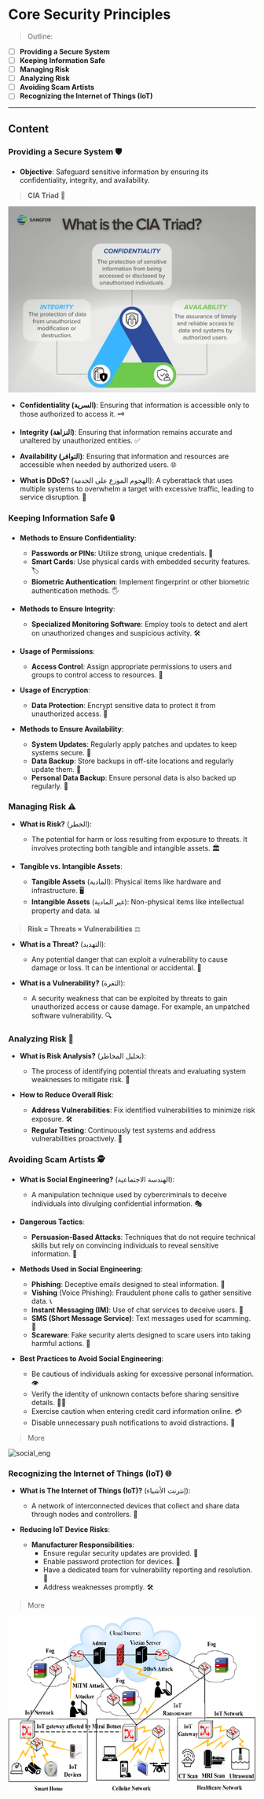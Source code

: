 # Core Security Principles

> Outline:

- [ ] **Providing a Secure System**
- [ ] **Keeping Information Safe**
- [ ] **Managing Risk**
- [ ] **Analyzing Risk**
- [ ] **Avoiding Scam Artists**
- [ ] **Recognizing the Internet of Things (IoT)**

---

## Content

### Providing a Secure System 🛡️

- **Objective**: Safeguard sensitive information by ensuring its confidentiality, integrity, and availability.

> **CIA Triad** 🔺

![CIA](./assets/CIA-Triad-infographic.webp)

- **Confidentiality (السرية)**: Ensuring that information is accessible only to those authorized to access it. 🗝️
- **Integrity (النزاهة)**: Ensuring that information remains accurate and unaltered by unauthorized entities. ✅
- **Availability (التوافر)**: Ensuring that information and resources are accessible when needed by authorized users. 🌐

- **What is DDoS?** (الهجوم الموزع على الخدمة): A cyberattack that uses multiple systems to overwhelm a target with excessive traffic, leading to service disruption. 🚫

### Keeping Information Safe 🔒

- **Methods to Ensure Confidentiality**:

  - **Passwords or PINs**: Utilize strong, unique credentials. 🔑
  - **Smart Cards**: Use physical cards with embedded security features. 🏷️
  - **Biometric Authentication**: Implement fingerprint or other biometric authentication methods. 🖐️

- **Methods to Ensure Integrity**:

  - **Specialized Monitoring Software**: Employ tools to detect and alert on unauthorized changes and suspicious activity. 🛠️

- **Usage of Permissions**:

  - **Access Control**: Assign appropriate permissions to users and groups to control access to resources. 👥

- **Usage of Encryption**:

  - **Data Protection**: Encrypt sensitive data to protect it from unauthorized access. 🔐

- **Methods to Ensure Availability**:
  - **System Updates**: Regularly apply patches and updates to keep systems secure. 🔄
  - **Data Backup**: Store backups in off-site locations and regularly update them. 💾
  - **Personal Data Backup**: Ensure personal data is also backed up regularly. 📂

### Managing Risk ⚠️

- **What is Risk?** (الخطر):

  - The potential for harm or loss resulting from exposure to threats. It involves protecting both tangible and intangible assets. 🏛️

- **Tangible vs. Intangible Assets**:
  - **Tangible Assets** (المادية): Physical items like hardware and infrastructure. 🖥️
  - **Intangible Assets** (غير المادية): Non-physical items like intellectual property and data. 📊

> **Risk = Threats × Vulnerabilities** ⚖️

- **What is a Threat?** (التهديد):

  - Any potential danger that can exploit a vulnerability to cause damage or loss. It can be intentional or accidental. 🚨

- **What is a Vulnerability?** (الثغرة):
  - A security weakness that can be exploited by threats to gain unauthorized access or cause damage. For example, an unpatched software vulnerability. 🔍

### Analyzing Risk 🧠

- **What is Risk Analysis?** (تحليل المخاطر):

  - The process of identifying potential threats and evaluating system weaknesses to mitigate risk. 🔎

- **How to Reduce Overall Risk**:
  - **Address Vulnerabilities**: Fix identified vulnerabilities to minimize risk exposure. 🛠️
  - **Regular Testing**: Continuously test systems and address vulnerabilities proactively. 🔄

### Avoiding Scam Artists 🕵️

- **What is Social Engineering?** (الهندسة الاجتماعية):

  - A manipulation technique used by cybercriminals to deceive individuals into divulging confidential information. 🎭

- **Dangerous Tactics**:

  - **Persuasion-Based Attacks**: Techniques that do not require technical skills but rely on convincing individuals to reveal sensitive information. 🤔

- **Methods Used in Social Engineering**:

  - **Phishing**: Deceptive emails designed to steal information. 📧
  - **Vishing** (Voice Phishing): Fraudulent phone calls to gather sensitive data. 📞
  - **Instant Messaging (IM)**: Use of chat services to deceive users. 💬
  - **SMS (Short Message Service)**: Text messages used for scamming. 📲
  - **Scareware**: Fake security alerts designed to scare users into taking harmful actions. 🚨

- **Best Practices to Avoid Social Engineering**:
  - Be cautious of individuals asking for excessive personal information. 👁️
  - Verify the identity of unknown contacts before sharing sensitive details. 🕵️‍♂️
  - Exercise caution when entering credit card information online. 💳
  - Disable unnecessary push notifications to avoid distractions. 📵

> More

![social_eng](./assets/social_eng.png)

### Recognizing the Internet of Things (IoT) 🌐

- **What is The Internet of Things (IoT)?** (إنترنت الأشياء):

  - A network of interconnected devices that collect and share data through nodes and controllers. 📡

- **Reducing IoT Device Risks**:
  - **Manufacturer Responsibilities**:
    - Ensure regular security updates are provided. 🔄
    - Enable password protection for devices. 🔐
    - Have a dedicated team for vulnerability reporting and resolution. 🏢
    - Address weaknesses promptly. 🛠️

> More

![Iot_attacks](./assets/Security-attacks-on-IoT-devices.png)

